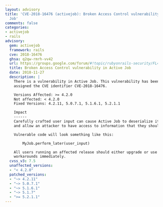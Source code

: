 ```yaml
---
layout: advisory
title: 'CVE-2018-16476 (activejob): Broken Access Control vulnerability in Active
  Job'
comments: false
categories:
- activejob
- rails
advisory:
  gem: activejob
  framework: rails
  cve: 2018-16476
  ghsa: q2qw-rmrh-vv42
  url: https://groups.google.com/forum/#!topic/rubyonrails-security/FL4dSdzr2zw
  title: Broken Access Control vulnerability in Active Job
  date: 2018-11-27
  description: |
    There is a vulnerability in Active Job. This vulnerability has been
    assigned the CVE identifier CVE-2018-16476.

    Versions Affected: >= 4.2.0
    Not affected: < 4.2.0
    Fixed Versions: 4.2.11, 5.0.7.1, 5.1.6.1, 5.2.1.1

    Impact
    ------
    Carefully crafted user input can cause Active Job to deserialize it using GlobalId
    and allow an attacker to have access to information that they should not have.

    Vulnerable code will look something like this:

        MyJob.perform_later(user_input)

    All users running an affected release should either upgrade or use one of the
    workarounds immediately.
  cvss_v3: 7.5
  unaffected_versions:
  - "< 4.2.0"
  patched_versions:
  - "~> 4.2.11"
  - "~> 5.0.7.1"
  - "~> 5.1.6.1"
  - "~> 5.1.7"
  - ">= 5.2.1.1"
---
```

